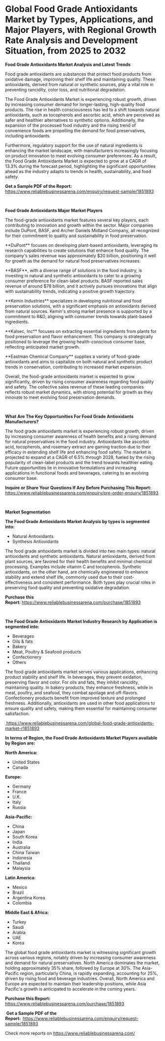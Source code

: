 <p><h1>Global Food Grade Antioxidants Market by Types, Applications, and Major Players, with Regional Growth Rate Analysis and Development Situation, from 2025 to 2032</h1></p><p><strong>Food Grade Antioxidants Market Analysis and Latest Trends</strong></p>
<p><p>Food grade antioxidants are substances that protect food products from oxidative damage, improving their shelf life and maintaining quality. These antioxidants, derived from natural or synthetic sources, play a vital role in preventing rancidity, color loss, and nutritional degradation.</p><p>The Food Grade Antioxidants Market is experiencing robust growth, driven by increasing consumer demand for longer-lasting, high-quality food products. The rise in health consciousness has led to a shift towards natural antioxidants, such as tocopherols and ascorbic acid, which are perceived as safer and healthier alternatives to synthetic options. Additionally, the expansion of the processed food industry and the rising trend of convenience foods are propelling the demand for food preservatives, including antioxidants.</p><p>Furthermore, regulatory support for the use of natural ingredients is enhancing the market landscape, with manufacturers increasingly focusing on product innovation to meet evolving consumer preferences. As a result, the Food Grade Antioxidants Market is expected to grow at a CAGR of 13.3% during the forecast period, highlighting the significant opportunities ahead as the industry adapts to trends in health, sustainability, and food safety.</p></p>
<p><strong>Get a Sample PDF of the Report:&nbsp;</strong> <a href="https://www.reliablebusinessarena.com/enquiry/request-sample/1851893?utm_campaign=2206&utm_medium=2&utm_source=Github&utm_content=ia&utm_term=26032025&utm_id=food-grade-antioxidants">https://www.reliablebusinessarena.com/enquiry/request-sample/1851893</a></p>
<p>&nbsp;</p>
<p><strong>Food Grade Antioxidants Major Market Players</strong></p>
<p><p>The food-grade antioxidants market features several key players, each contributing to innovation and growth within the sector. Major companies include DuPont, BASF, and Archer Daniels Midland Company, all recognized for their commitment to quality and sustainability in food preservation.</p><p>**DuPont** focuses on developing plant-based antioxidants, leveraging its research capabilities to create solutions that enhance food quality. The company's sales revenue was approximately $20 billion, positioning it well for growth as the demand for natural food preservatives increases.</p><p>**BASF**, with a diverse range of solutions in the food industry, is investing in natural and synthetic antioxidants to cater to a growing consumer preference for clean-label products. BASF reported sales revenue of around $78 billion, and it actively pursues innovations that align with sustainability trends, indicating a positive growth trajectory.</p><p>**Kemin Industries** specializes in developing nutritional and food preservation solutions, with a significant emphasis on antioxidants derived from natural sources. Kemin's strong market presence is supported by a commitment to R&D, aligning with consumer trends towards plant-based ingredients.</p><p>**Kalsec, Inc** focuses on extracting essential ingredients from plants for food preservation and flavor enhancement. This company is strategically positioned to leverage the growing health-conscious consumer base, reflecting anticipated market growth.</p><p>**Eastman Chemical Company** supplies a variety of food-grade antioxidants and aims to capitalize on both natural and synthetic product trends in conservation, contributing to increased market expansion.</p><p>Overall, the food-grade antioxidants market is expected to grow significantly, driven by rising consumer awareness regarding food quality and safety. The collective sales revenue of these leading companies reflects robust market dynamics, with strong potential for growth as they innovate to meet evolving food preservation demands.</p></p>
<p>&nbsp;</p>
<p><strong>What Are The Key Opportunities For Food Grade Antioxidants Manufacturers?</strong></p>
<p><p>The food grade antioxidants market is experiencing robust growth, driven by increasing consumer awareness of health benefits and a rising demand for natural preservatives in the food industry. Antioxidants like ascorbic acid, tocopherols, and rosemary extract are gaining traction due to their efficacy in extending shelf life and enhancing food safety. The market is projected to expand at a CAGR of 6.5% through 2028, fueled by the rising popularity of clean-label products and the trend towards healthier eating. Future opportunities lie in innovative formulations and increasing applications in functional foods and beverages, catering to an evolving consumer base.</p></p>
<p><strong>Inquire or Share Your Questions If Any Before Purchasing This Report:</strong> <a href="https://www.reliablebusinessarena.com/enquiry/pre-order-enquiry/1851893?utm_campaign=2206&utm_medium=2&utm_source=Github&utm_content=ia&utm_term=26032025&utm_id=food-grade-antioxidants">https://www.reliablebusinessarena.com/enquiry/pre-order-enquiry/1851893</a></p>
<p>&nbsp;</p>
<p><strong>Market Segmentation</strong></p>
<p><strong>The Food Grade Antioxidants Market Analysis by types is segmented into:</strong></p>
<p><ul><li>Natural Antioxidants</li><li>Synthesis Antioxidants</li></ul></p>
<p><p>The food grade antioxidants market is divided into two main types: natural antioxidants and synthetic antioxidants. Natural antioxidants, derived from plant sources, are favored for their health benefits and minimal chemical processing. Examples include vitamin C and tocopherols. Synthetic antioxidants, on the other hand, are chemically engineered to enhance stability and extend shelf life, commonly used due to their cost-effectiveness and consistent performance. Both types play crucial roles in preserving food quality and preventing oxidative degradation.</p></p>
<p><strong>Purchase this Report:&nbsp;</strong><a href="https://www.reliablebusinessarena.com/purchase/1851893?utm_campaign=2206&utm_medium=2&utm_source=Github&utm_content=ia&utm_term=26032025&utm_id=food-grade-antioxidants">https://www.reliablebusinessarena.com/purchase/1851893</a></p>
<p>&nbsp;</p>
<p><strong>The Food Grade Antioxidants Market Industry Research by Application is segmented into:</strong></p>
<p><ul><li>Beverages</li><li>Oils & fats</li><li>Bakery</li><li>Meat, Poultry & Seafood products</li><li>Confectionery</li><li>Others</li></ul></p>
<p><p>The food grade antioxidants market serves various applications, enhancing product stability and shelf life. In beverages, they prevent oxidation, preserving flavor and color. For oils and fats, they inhibit rancidity, maintaining quality. In bakery products, they enhance freshness, while in meat, poultry, and seafood, they combat spoilage and off-flavors. Confectionery products benefit from improved texture and prolonged freshness. Additionally, antioxidants are used in other food applications to ensure quality and safety, making them essential for maintaining consumer satisfaction.</p></p>
<p><a href="https://www.reliablebusinessarena.com/global-food-grade-antioxidants-market-r1851893?utm_campaign=2206&utm_medium=2&utm_source=Github&utm_content=ia&utm_term=26032025&utm_id=food-grade-antioxidants">&nbsp;https://www.reliablebusinessarena.com/global-food-grade-antioxidants-market-r1851893</a></p>
<p><strong>In terms of Region, the Food Grade Antioxidants Market Players available by Region are:</strong></p>
<p>
    <p> <strong> North America: </strong>
        <ul>
            <li>United States</li>
            <li>Canada</li>
        </ul>
        </p> 
    <p> <strong> Europe: </strong>
        <ul>
            <li>Germany</li>
            <li>France</li>
            <li>U.K.</li>
            <li>Italy</li>
            <li>Russia</li>
        </ul>
        </p> 
    <p> <strong> Asia-Pacific: </strong>
        <ul>
            <li>China</li>
            <li>Japan</li>
            <li>South Korea</li>
            <li>India</li>
            <li>Australia</li>
            <li>China Taiwan</li>
            <li>Indonesia</li>
            <li>Thailand</li>
            <li>Malaysia</li>
        </ul>
        </p> 
    <p> <strong> Latin America: </strong>
        <ul>
            <li>Mexico</li>
            <li>Brazil</li>
            <li>Argentina Korea</li>
            <li>Colombia</li>
        </ul>
        </p> 
    <p> <strong> Middle East & Africa: </strong>
        <ul>
            <li>Turkey</li>
            <li>Saudi</li>
            <li>Arabia</li>
            <li>UAE</li>
            <li>Korea</li>
        </ul>
    </p>
    </p>
<p><p>The global food grade antioxidants market is witnessing significant growth across various regions, notably driven by increasing consumer awareness and demand for natural preservatives. North America dominates the market, holding approximately 35% share, followed by Europe at 30%. The Asia-Pacific region, particularly China, is rapidly expanding, accounting for 25%, driven by rising food and beverage industries. Overall, North America and Europe are expected to maintain their leadership positions, while Asia Pacific's growth is anticipated to accelerate in the coming years.</p></p>
<p><strong>Purchase this Report: </strong><a href="https://www.reliablebusinessarena.com/purchase/1851893?utm_campaign=2206&utm_medium=2&utm_source=Github&utm_content=ia&utm_term=26032025&utm_id=food-grade-antioxidants">https://www.reliablebusinessarena.com/purchase/1851893</a></p>
<p>&nbsp;<strong>Get a Sample PDF of the Report:&nbsp;&nbsp;</strong><a href="https://www.reliablebusinessarena.com/enquiry/request-sample/1851893?utm_campaign=2206&utm_medium=2&utm_source=Github&utm_content=ia&utm_term=26032025&utm_id=food-grade-antioxidants">https://www.reliablebusinessarena.com/enquiry/request-sample/1851893</a></p>
<p><strong></strong></p>
<p>Check more reports on <a href="https://www.reliablebusinessarena.com/?utm_campaign=2206&utm_medium=2&utm_source=Github&utm_content=ia&utm_term=26032025&utm_id=food-grade-antioxidants">https://www.reliablebusinessarena.com/</a></p>